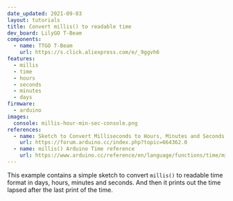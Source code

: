 ```yaml
---
date_updated: 2021-09-03
layout: tutorials
title: Convert millis() to readable time
dev_board: LilyGO T-Beam
components:
  - name: TTGO T-Beam
    url: https://s.click.aliexpress.com/e/_9ggvh6
features:
  - millis
  - time
  - hours
  - seconds
  - minutes
  - days
firmware:
  - arduino
images:
  console: millis-hour-min-sec-console.png
references:
  - name: Sketch to Convert Milliseconds to Hours, Minutes and Seconds - HH:MM:SS
    url: https://forum.arduino.cc/index.php?topic=664362.0
  - name: millis() Arduino Time reference
    url: https://www.arduino.cc/reference/en/language/functions/time/millis/
---
```


This example contains a simple sketch to convert `millis()` to readable time format in days, hours, minutes and seconds. And then it prints out the time lapsed after the last print of the time.
